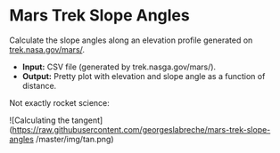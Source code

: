 # Mars Trek Slope Angles
Calculate the slope angles along an elevation profile generated on [trek.nasa.gov/mars/](trek.nasa.gov/mars/).
- **Input:** CSV file (generated by trek.nasga.gov/mars/).
- **Output:** Pretty plot with elevation and slope angle as a function of distance.

Not exactly rocket science:

![Calculating the tangent](https://raw.githubusercontent.com/georgeslabreche/mars-trek-slope-angles
/master/img/tan.png)
